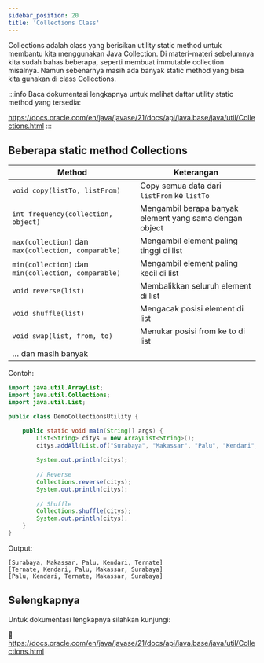 ```yaml
---
sidebar_position: 20
title: 'Collections Class'
---
```


Collections adalah class yang berisikan utility static method untuk membantu kita menggunakan Java Collection. Di materi-materi sebelumnya kita sudah bahas beberapa, seperti membuat immutable collection misalnya. Namun sebenarnya masih ada banyak static method yang bisa kita gunakan di class Collections.

:::info
Baca dokumentasi lengkapnya untuk melihat daftar utility static method yang tersedia:

https://docs.oracle.com/en/java/javase/21/docs/api/java.base/java/util/Collections.html
:::

## Beberapa static method Collections

 | Method | Keterangan |
|---|---|
|`void copy(listTo, listFrom)`|Copy semua data dari `listFrom` ke `listTo` |
|`int frequency(collection, object)`|Mengambil berapa banyak element yang sama dengan object|
|`max(collection)` dan `max(collection, comparable)`|Mengambil element paling tinggi di list|
|`min(collection)` dan `min(collection, comparable)`|Mengambil element paling kecil di list|
|`void reverse(list)`|Membalikkan seluruh element di list|
|`void shuffle(list)`|Mengacak posisi element di list|
|`void swap(list, from, to)`|Menukar posisi from ke to di list|
|… dan masih banyak| 
 
Contoh:

```java
import java.util.ArrayList;
import java.util.Collections;
import java.util.List;

public class DemoCollectionsUtility {

	public static void main(String[] args) {
		List<String> citys = new ArrayList<String>();
		citys.addAll(List.of("Surabaya", "Makassar", "Palu", "Kendari", "Ternate"));
		
		System.out.println(citys);
		
		// Reverse
		Collections.reverse(citys);
		System.out.println(citys);		
		
		// Shuffle
		Collections.shuffle(citys);
		System.out.println(citys);				
	}
}
```

Output:

```
[Surabaya, Makassar, Palu, Kendari, Ternate]
[Ternate, Kendari, Palu, Makassar, Surabaya]
[Palu, Kendari, Ternate, Makassar, Surabaya]
```

## Selengkapnya

Untuk dokumentasi lengkapnya silahkan kunjungi:

:link: https://docs.oracle.com/en/java/javase/21/docs/api/java.base/java/util/Collections.html